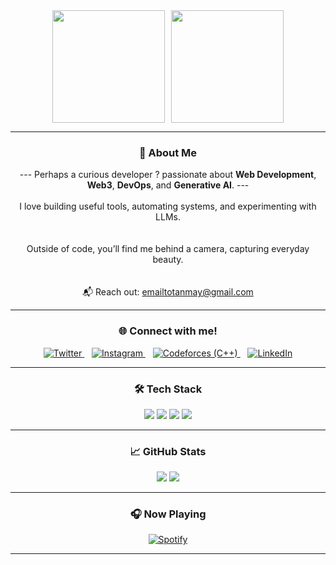 <div align="center">

<div style="display: flex; align-items: center; justify-content: center; gap: 10px; flex-wrap: wrap;">
  <img src="https://user-images.githubusercontent.com/5713670/87202985-820dcb80-c2b6-11ea-9f56-7ec461c497c3.gif" style="height: 180px;" />
  <img src="https://github.com/user-attachments/assets/235b2d8f-606a-4df3-ae1c-9650e9b0b718" style="height: 180px;" />
</div>

---

### 🚀 About Me

--- Perhaps a curious developer ? passionate about **Web Development**, **Web3**, **DevOps**, and **Generative AI**. ---
<br><br>
 I love building useful tools, automating systems, and experimenting with LLMs.  
<br><br>
Outside of code, you’ll find me behind a camera, capturing everyday beauty.  
<br><br>
📬 Reach out: [emailtotanmay@gmail.com](mailto:emailtotanmay@gmail.com)

---
### 🌐 Connect with me!

<p align="center">
  <a href="https://twitter.com/tanmay9982" target="_blank">
    <img src="https://skillicons.dev/icons?i=twitter" alt="Twitter" />
  </a>
  &nbsp;&nbsp;
  <a href="https://instagram.com/got.tan.in.may" target="_blank">
    <img src="https://skillicons.dev/icons?i=instagram" alt="Instagram" />
  </a>
  &nbsp;&nbsp;
  <a href="https://codeforces.com/profile/zapper9982" target="_blank">
    <img src="https://skillicons.dev/icons?i=cpp" alt="Codeforces (C++)" />
  </a>
  &nbsp;&nbsp;
  <a href="https://linkedin.com/in/tanmay-deobhankar" target="_blank">
    <img src="https://skillicons.dev/icons?i=linkedin" alt="LinkedIn" />
  </a>
</p>


---

### 🛠️ Tech Stack
 
<img src="https://skillicons.dev/icons?i=java,cpp,python,js,ts,rust,go,solidity" />
<img src="https://skillicons.dev/icons?i=react,nextjs,tailwind,html,css,angular" />
<img src="https://skillicons.dev/icons?i=nodejs,express,spring,mongodb,postgres,mysql" />
<img src="https://skillicons.dev/icons?i=git,github,docker,kubernetes,postman,figma,graphql,githubactions,prometheus" />

---

### 📈 GitHub Stats

<img src="https://github-readme-stats.vercel.app/api?username=Zapper9982&show_icons=true&theme=tokyonight&hide_border=true" />
<img src="https://github-readme-streak-stats.herokuapp.com?user=Zapper9982&theme=tokyonight&hide_border=true" />

---

### 🎧 Now Playing

[![Spotify](https://spotify-api-tanmay.vercel.app/api/spotify)](https://open.spotify.com/user/utisprep29d9z8g9yzcvx6llun)

---



</div>
